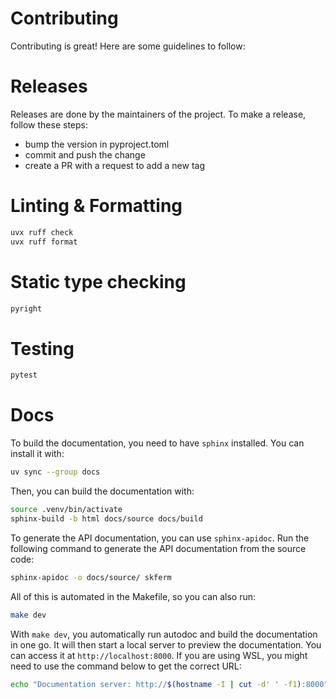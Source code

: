 # Contributing

Contributing is great! Here are some guidelines to follow:


# Releases

Releases are done by the maintainers of the project. To make a release, follow these steps:

- bump the version in pyproject.toml
- commit and push the change
- create a PR with a request to add a new tag

# Linting & Formatting

```bash
uvx ruff check
uvx ruff format
```

# Static type checking

```bash
pyright
```

# Testing

```bash
pytest
```

# Docs

To build the documentation, you need to have `sphinx` installed. You can install it with:

```bash
uv sync --group docs
```

Then, you can build the documentation with:

```bash
source .venv/bin/activate
sphinx-build -b html docs/source docs/build
```

To generate the API documentation, you can use `sphinx-apidoc`. Run the following command to generate the API documentation from the source code:

```bash
sphinx-apidoc -o docs/source/ skferm
```

All of this is automated in the Makefile, so you can also run:

```bash
make dev
```

With `make dev`, you automatically run autodoc and build the documentation in one go. It will then start a local server to preview the documentation. You can access it at `http://localhost:8000`. If you are using WSL, you might need to use the command below to get the correct URL:

```bash
echo "Documentation server: http://$(hostname -I | cut -d' ' -f1):8000"
```
